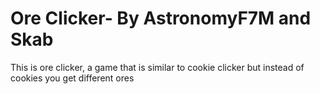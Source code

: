 <h1>Ore Clicker-
By AstronomyF7M and Skab</h1>

<p>This is ore clicker, a game that is similar to cookie clicker but instead of cookies you get different ores</p>


